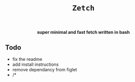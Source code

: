 <div align="center"> 

# `Zetch` 

<br>

<h4> super minimal and fast fetch written in bash </h4>

</div>

## Todo 
- fix the readme 
- add install instructions
- remove dependancy from figlet
- /*
